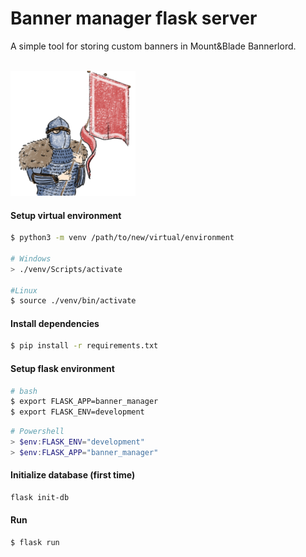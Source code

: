 # Banner manager flask server
A simple tool for storing custom banners in Mount&Blade Bannerlord.

<br>
<img src="https://github.com/Niklas-Seppala/banner-manager/blob/master/banner_manager/static/images/bannerman-small.png" width="200" height="200">
<br>

#### Setup virtual environment

```bash
$ python3 -m venv /path/to/new/virtual/environment

# Windows
> ./venv/Scripts/activate

#Linux
$ source ./venv/bin/activate
```

#### Install dependencies
```bash
$ pip install -r requirements.txt
```

#### Setup flask environment
```bash
# bash
$ export FLASK_APP=banner_manager
$ export FLASK_ENV=development
```
```ps1
# Powershell
> $env:FLASK_ENV="development"
> $env:FLASK_APP="banner_manager"
```
#### Initialize database (first time)
```bash
flask init-db
```

#### Run
```bash
$ flask run
```
